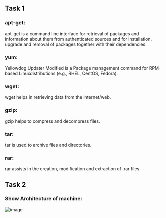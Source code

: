 ## Task 1

### apt-get: 
apt-get is a command line interface for retrieval of packages and information about them from authenticated sources and for installation, upgrade and removal of packages together with their dependencies.

### yum:
Yellowdog Updater Modified is a Package management command for RPM-based Linuxdistributions (e.g., RHEL, CentOS, Fedora).

### wget:
wget helps in retrieving data from the internet/web.

### gzip:
gzip helps to compress and decompress files.

### tar:
tar is used to archive files and directories.

### rar:
rar assists in the creation, modification and extraction of .rar files.


## Task 2

### Show Architecture of machine: 
![image](https://github.com/user-attachments/assets/eea04b38-bf05-4580-b3ab-5a899eeaa4da)
